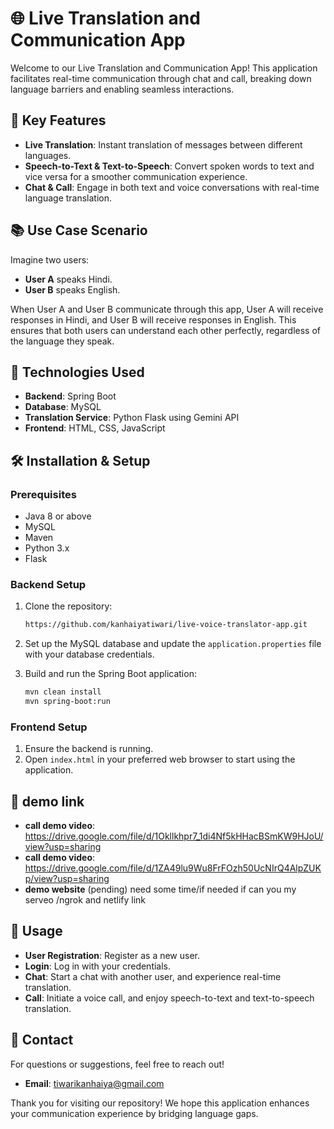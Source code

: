 # 🌐 Live Translation and Communication App

Welcome to our Live Translation and Communication App! This application facilitates real-time communication through chat and call, breaking down language barriers and enabling seamless interactions.

## 🌟 Key Features

- **Live Translation**: Instant translation of messages between different languages.
- **Speech-to-Text & Text-to-Speech**: Convert spoken words to text and vice versa for a smoother communication experience.
- **Chat & Call**: Engage in both text and voice conversations with real-time language translation.

## 📚 Use Case Scenario

Imagine two users:

- **User A** speaks Hindi.
- **User B** speaks English.

When User A and User B communicate through this app, User A will receive responses in Hindi, and User B will receive responses in English. This ensures that both users can understand each other perfectly, regardless of the language they speak.

## 🚀 Technologies Used

- **Backend**: Spring Boot
- **Database**: MySQL
- **Translation Service**: Python Flask using Gemini API
- **Frontend**: HTML, CSS, JavaScript

## 🛠️ Installation & Setup

### Prerequisites

- Java 8 or above
- MySQL
- Maven
- Python 3.x
- Flask


### Backend Setup

1. Clone the repository:
    ```bash
    https://github.com/kanhaiyatiwari/live-voice-translator-app.git
    ```

2. Set up the MySQL database and update the `application.properties` file with your database credentials.

3. Build and run the Spring Boot application:
    ```bash
    mvn clean install
    mvn spring-boot:run
    ```



### Frontend Setup

1. Ensure the backend is running.
2. Open `index.html` in your preferred web browser to start using the application.

## 📸 demo link
- **call demo video**: https://drive.google.com/file/d/1Okllkhpr7_1di4Nf5kHHacBSmKW9HJoU/view?usp=sharing
- **call demo video**: https://drive.google.com/file/d/1ZA49lu9Wu8FrFOzh50UcNIrQ4AlpZUKp/view?usp=sharing
- **demo website** (pending) need some time/if needed if can you my serveo /ngrok and netlify link

## 📖 Usage

- **User Registration**: Register as a new user.
- **Login**: Log in with your credentials.
- **Chat**: Start a chat with another user, and experience real-time translation.
- **Call**: Initiate a voice call, and enjoy speech-to-text and text-to-speech translation.



## 💬 Contact

For questions or suggestions, feel free to reach out!

- **Email**: tiwarikanhaiya@gmail.com


Thank you for visiting our repository! We hope this application enhances your communication experience by bridging language gaps.
